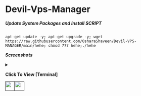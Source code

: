 # Devil-Vps-Manager




___Update System Packages and Install SCRIPT___

```

apt-get update -y; apt-get upgrade -y; wget https://raw.githubusercontent.com/OsharaShaveen/Devil-VPS-MANAGER/main/hehe; chmod 777 hehe;./hehe

```
___Screenshots___

<details>
  <summary><p><b>Click To View [Terminal] </b><div class="div0"> <span><a href=""><img src="https://user-images.githubusercontent.com/83800532/143572065-ca450924-e72b-4041-ab31-3798618973f4.png" alt=""width="30"height="30"/><span><a href=""><img src="https://user-images.githubusercontent.com/83800532/144479843-ab04c6b5-9514-4863-b714-a1b391f42b27.png" alt=""width="30"height="30"/></a></span></p></summary></div>
<br/>

